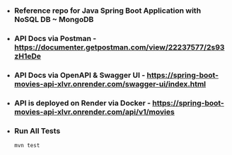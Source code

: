 - ### Reference repo for Java Spring Boot Application with NoSQL DB ~ MongoDB

- ### API Docs via Postman - https://documenter.getpostman.com/view/22237577/2s93zH1eDe
  
- ### API Docs via OpenAPI & Swagger UI - https://spring-boot-movies-api-xlvr.onrender.com/swagger-ui/index.html

- ### API is deployed on Render via Docker - https://spring-boot-movies-api-xlvr.onrender.com/api/v1/movies

- ### Run All Tests

    ```bash
    mvn test
    ```